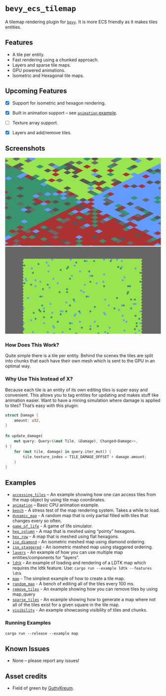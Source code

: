 # `bevy_ecs_tilemap`
A tilemap rendering plugin for [`bevy`](https://bevyengine.org/). It is more ECS friendly as it makes tiles entities.

## Features
 - A tile per entity.
 - Fast rendering using a chunked approach.
 - Layers and sparse tile maps.
 - GPU powered animations.
 - Isometric and Hexagonal tile maps.

## Upcoming Features
 - [x] Support for isometric and hexagon rendering.
 - [x] Built in animation support  – see [`animation` example](examples/animation.rs).
 - [ ] Texture array support.
 - [x] Layers and add/remove tiles.


## Screenshots
![iso](screenshots/iso.png)
![hex](screenshots/hex.png)

### How Does This Work?
Quite simple there is a tile per entity. Behind the scenes the tiles are split into chunks that each have their own mesh which is sent to the GPU in an optimal way.

### Why Use This Instead of X?
Because each tile is an entity of its own editing tiles is super easy and convenient. This allows you to tag entities for updating and makes stuff like animation easier. Want to have a mining simulation where damage is applied to tiles? That’s easy with this plugin:

```rust
struct Damage {
    amount: u32,
}

fn update_damage(
    mut query: Query<(&mut Tile, &Damage), Changed<Damage>>,
) {
    for (mut tile, damage) in query.iter_mut() {
        tile.texture_index = TILE_DAMAGE_OFFSET + damage.amount;
    }
}
```

## Examples
 - [`accessing_tiles`](examples/accessing_tiles.rs) – An example showing how one can access tiles from the map object by using tile map coordinates.
 - [`animation`](examples/animation.rs) – Basic CPU animation example.
 - [`bench`](examples/bench.rs) - A stress test of the map rendering system. Takes a while to load.
 - [`dynamic_map`](examples/dynamic_map.rs) - A random map that is only partial filled with tiles that changes every so often.
 - [`game_of_life`](examples/game_of_life.rs) - A game of life simulator.
 - [`hex_column`](examples/hex_column.rs) - A map that is meshed using “pointy” hexagons.
 - [`hex_row`](examples/hex_row.rs) - A map that is meshed using flat hexagons.
 - [`iso_diamond`](examples/iso_diamond.rs) - An isometric meshed map using diamond ordering.
 - [`iso_staggered`](examples/iso_staggered.rs) - An isometric meshed map using staggered ordering.
 - [`layers`](examples/layers.rs) - An example of how you can use multiple map entities/components for “layers”.
 - [`ldtk`](examples/ldtk.rs) - An example of loading and rendering of a LDTK map which requires the ldtk feature. Use: `cargo run --example ldtk --features ldtk`
 - [`map`](examples/map.rs) - The simplest example of how to create a tile map.
 - [`random_map`](examples/random_map.rs) - A bench of editing all of the tiles every 100 ms.
 - [`remove_tiles`](examples/remove_tiles.rs) - An example showing how you can remove tiles by using map_query
 - [`sparse_tiles`](examples/sparse_tiles.rs) - An example showing how to generate a map where not all of the tiles exist for a given square in the tile map.
 - [`visibility`](examples/visibility.rs) - An example showcasing visibility of tiles and chunks.

### Running Examples

```
cargo run --release --example map
```

## Known Issues
 - None – please report any issues!

## Asset credits
 - Field of green by [GuttyKreum](https://guttykreum.itch.io/).
